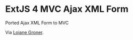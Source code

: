 # ExtJS 4 MVC Ajax XML Form #

Ported Ajax XML Form to MVC

Via [Loiane Groner](http://loianegroner.com/).
